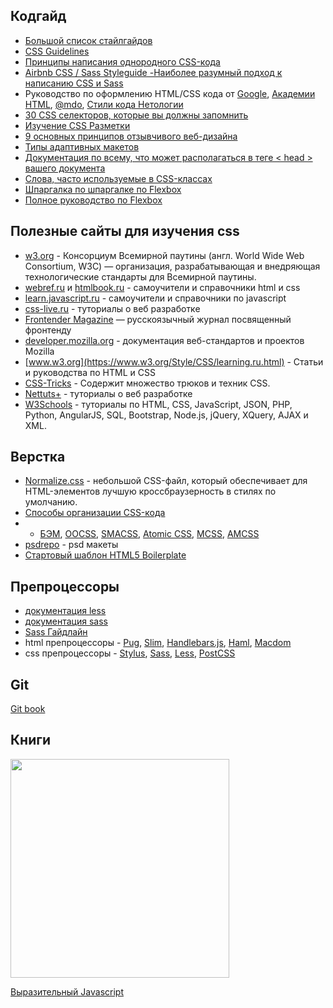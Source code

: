 ## Кодгайд
* [Большой список стайлгайдов](https://css-tricks.com/css-style-guides/)
* [CSS Guidelines](https://cssguidelin.es/#disclaimers)
* [Принципы написания однородного CSS-кода](https://github.com/necolas/idiomatic-css/blob/master/translations/ru-RU/README.md) 
* [Airbnb CSS / Sass Styleguide -Наиболее разумный подход к написанию CSS и Sass](https://github.com/rtplv/airbnb-css-ru)
* Руководство по оформлению HTML/CSS кода от [Google](https://habr.com/post/143452/), [Академии HTML](http://codeguide.academy/html-css.html), [@mdo](http://sadcitizen.me/code-guide/), [Стили кода Нетологии](https://netology-university.bitbucket.io/codestyle/)
* [30 CSS селекторов, которые вы должны запомнить](https://code.tutsplus.com/ru/tutorials/the-30-css-selectors-you-must-memorize--net-16048)
* [Изучение CSS Разметки](http://ru.learnlayout.com/)
* [9 основных принципов отзывчивого веб-дизайна](https://habr.com/post/243247)
* [Типы адаптивных макетов](https://habr.com/post/158703/)
* [Документация по всему, что может располагаться в теге < head > вашего документа](https://github.com/Konfuze/HEAD)
* [Слова, часто используемые в CSS-классах](https://github.com/yoksel/common-words)
* [Шпаргалка по шпаргалке по Flexbox](http://css-live.ru/articles-css/shpargalka-po-shpargalke-po-flexbox.html)
* [Полное руководство по Flexbox](https://frontender.info/a-guide-to-flexbox/) 

## Полезные сайты для изучения css
* [w3.org](http://www.w3.org) - Консорциум Всемирной паутины (англ. World Wide Web Consortium, W3C) — организация, разрабатывающая и внедряющая технологические стандарты для Всемирной паутины.
* [webref.ru](https://webref.ru) и [htmlbook.ru](http://htmlbook.ru) - самоучители и справочники html и css
* [learn.javascript.ru](https://learn.javascript.ru) - самоучители и справочники по javascript
* [css-live.ru](http://css-live.ru) - туториалы о веб разработке
* [Frontender Magazine](https://frontender.infohttps://frontender.info)  — русскоязычный журнал посвященный фронтенду
* [developer.mozilla.org](https://developer.mozilla.org/ru/docs/Web) - документация веб-стандартов и проектов Mozilla
* [www.w3.org](https://www.w3.org/Style/CSS/learning.ru.html) - Статьи и руководства по HTML и CSS
* [CSS-Tricks](https://css-tricks.com) - Содержит множество трюков и техник CSS.
* [Nettuts+](http://net.tutsplus.com/) - туториалы о веб разработке
* [W3Schools](https://www.w3schools.com) - туториалы по HTML, CSS, JavaScript, JSON, PHP, Python, AngularJS, SQL, Bootstrap, Node.js, jQuery, XQuery, AJAX и XML.

## Верстка
* [Normalize.css](http://necolas.github.io/normalize.css/) - небольшой CSS-файл, который обеспечивает для HTML-элементов лучшую кроссбраузерность в стилях по умолчанию. 
* [Способы организации CSS-кода](https://habr.com/post/256109/) 
* * [БЭМ](https://ru.bem.info/), [OOCSS](http://oocss.org/), [SMACSS](https://smacss.com/), [Atomic CSS](https://acss.io/), [MCSS](https://operatino.github.io/MCSS/), [AMCSS](https://amcss.github.io/)
* [psdrepo](https://psdrepo.com/tag/free-psd-website-templates/) - psd  макеты 
* [Стартовый шаблон HTML5 Boilerplate](https://html5boilerplate.com) 

## Препроцессоры
* [документация less](https://mrmlnc.gitbooks.io/less-guidebook-for-beginners/content/)
* [документация sass](https://sass-scss.ru/documentation/)
* [Sass Гайдлайн](https://sass-guidelin.es/ru/)
* html препроцессоры - [Pug](https://pugjs.org/api/getting-started.html), [Slim](https://slim-lang.com/), [Handlebars.js](http://handlebarsjs.com/), [Haml](https://haml.info/), [Macdom](https://machy8.github.io/Macdom/)
* css препроцессоры - [Stylus](http://stylus-lang.com/), [Sass](https://sass-scss.ru/), [Less](http://lesscss.org/), [PostCSS](https://postcss.org/)

## Git 
[Git book](https://git-scm.com/book/ru/v1)

## Книги

<img src="https://raw.githubusercontent.com/karmazzin/eloquentjavascript_ru/master/cover.jpg" width="350px">

[Выразительный Javascript](https://karmazzin.gitbooks.io/eloquentjavascript_ru/)



